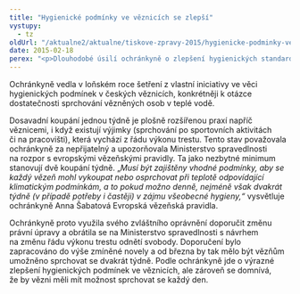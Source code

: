 ```yaml
---
title: "Hygienické podmínky ve věznicích se zlepší"
vystupy:
  - tz
oldUrl: "/aktualne2/aktualne/tiskove-zpravy-2015/hygienicke-podminky-ve-veznicich-se-zlepsi/"
date: 2015-02-18
perex: "<p>Dlouhodobé úsilí ochránkyně o zlepšení hygienických standardů ve věznicích bylo završeno novelou řádu výkonu trestu odnětí svobody. Do českého právního řádu je tak od března znovu zavedeno pravidlo, že odsouzení ve výkonu trestu odnětí svobody mají právo se koupat (to je osprchovat se v teplé vodě) minimálně dvakrát týdně tak, jak to stanoví evropské standardy (Evropská vězeňská pravidla). Dosud mají odsouzení možnost se koupat pouze jedenkrát týdně.</p>"
---
```


<!-- imported from the old website -->

<p>Ochránkyně vedla v loňském roce šetření z vlastní iniciativy ve věci hygienických podmínek v českých věznicích, konkrétněji k otázce dostatečnosti sprchování vězněných osob v teplé vodě. </p><p>Dosavadní koupání jednou týdně je plošně rozšířenou praxí napříč věznicemi, i když existují výjimky (sprchování po sportovních aktivitách či na pracovišti), která vychází z řádu výkonu trestu. Tento stav považovala ochránkyně za nepřijatelný a upozorňovala Ministerstvo spravedlnosti na rozpor s evropskými vězeňskými pravidly. Ta jako nezbytné minimum stanovují dvě koupání týdně. „<em>Musí být zajištěny vhodné podmínky, aby se každý vězeň mohl vykoupat nebo osprchovat při teplotě odpovídající klimatickým podmínkám, a to pokud možno denně, nejméně však dvakrát týdně (v případě potřeby i častěji) v zájmu všeobecné hygieny,“</em> vysvětluje ochránkyně Anna Šabatová Evropská vězeňská pravidla. </p><p>Ochránkyně proto využila svého zvláštního oprávnění doporučit změnu právní úpravy a obrátila se na Ministerstvo spravedlnosti s návrhem na změnu řádu výkonu trestu odnětí svobody. Doporučení bylo zapracováno do výše zmíněné novely a od března by tak mělo být vězňům umožněno sprchovat se dvakrát týdně. Podle ochránkyně jde o výrazné zlepšení hygienických podmínek ve věznicích, ale zároveň se domnívá, že by vězni měli mít možnost sprchovat se každý den.</p>
